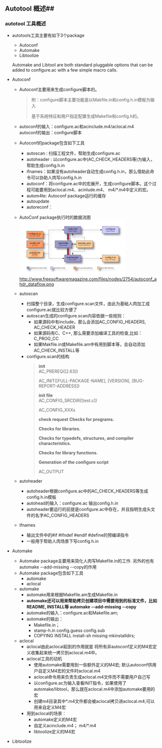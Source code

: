 ## Autotool 概述##

### autotool 工具概述 ###
    
- autotools工具主要有如下3个package
    - Autoconf
    - Automake
    - Libtoolize
    
  Automake and Libtool are both standard pluggable options that can be added to configure.ac with a few simple macro calls.


- Autoconf
    - Autoconf主要用来生成configure脚本的。

        > 附：configure脚本主要功能是以Makfile.in和config.h.in模板为输入
        > 
        >    基于系统特征和用户指定配置生成Makefile和config.h的。

    - autoconf的输入：configure.ac和acinclude.m4/aclocal.m4    
      autoconf的输出：configure脚本

    - Autoconf的package包含如下工具
        - autoscan : 扫描工程文件，帮助生成configure.ac
        - autoheader : 以configure.ac中(AC_CHECK_HEADERS等)为输入，帮助生成config.h.in
        - ifnames：如果没有autoheader自动生成config.h.in，那么借助此命令可以协助人肉写config.h.in
        - autoconf：将configure.ac中的宏展开，生成configure脚本。这个过程可能要用到aclocal.m4、acinlude.m4、 m4/*.m4中定义的宏。
        - autom4te: Autoconf package运行的缓存
        - autoupdate
        - autoreconf：
    
    - AutoConf package执行时的数据流图     
     ![image](./assets/autoconf_ahdr_dataflow.png)
     http://www.freesoftwaremagazine.com/files/nodes/2754/autoconf_ahdr_dataflow.png
     
    - autoscan
        - 扫描整个目录，生成configure.scan文件，由此为基础人肉加工成configure.ac就比较方便了
        - autoscan生成的configure.scan内容依据一些规则：
            - 如果源码中有include，那么会添加AC_CONFIG_HEADERS, AC_CHECK_HEADER
            - 如果源码有C、C++, 那么需要添加编译工具的检查,比如：C_PROG_CC
            - 如果Makfile.in或Makefile.am中有用到脚本等，会自动添加AC_CHECK_INSTALL等
        - configure.scan的结构
            >   **init**   
            >   AC_PREREQ([2.63])
            >   
            >   AC_INIT([FULL-PACKAGE-NAME], [VERSION], [BUG-REPORT-ADDRESS])
            >   
            >   **init file**  
            >   AC_CONFIG_SRCDIR([test.c])
            >   
            >   AC_CONFIG_XXXs
            > 
            >   **check request**
            >   **Checks for programs.**
            >   
            >   **Checks for libraries.**
            >   
            >   **Checks for typedefs, structures, and compiler characteristics.**
            >   
            >   **Checks for library functions.**
            >   
            >   **Generation of the configure script**
            >   
            >   AC_OUTPUT

    - autoheader
        - autoheader根据configure.ac中的AC_CHECK_HEADERS等生成config.h.in模板
        - autohead的输入：configure.ac 输出config.h.in
        - autoheader要运行的前提是configure.ac中存在，并且指明生成头文件的名字AC_CONFIG_HEADERS
  
    - ifnames
        - 输出文件中的#if #ifndef #endif #define的预编译指令
        - 一般用于帮助人肉场景下写config.h.in
    

- Automake
    - Automake package主要用来简化人肉写Makefile.in的工作. 另外的也有automake --add-missing --copy的作用
    - Automake package包含如下工具
        - automake
        - aclocal
    - automake
        - automake用来根据Makefile.am生成Makefile.in
        - **automake还可以用来帮助拷贝创建项目中需要用到的标准文件，比如README, INSTALL等 automake --add-missing --copy**
        - automake的输入：configure.ac和Makefile.am; 
        - automake的输出：
            - Makefile.in；
            - stamp-h.in config.guess config.sub
            - COPYING INSTALL install-sh missing mkinstalldirs; 
    - aclocal
        - aclocal由此aclocal起到的作用就是 将所有非autoconf定义的M4宏定义收集起来统一拷贝到aclocal.m4中。
        - aclocal工具的动机
            - 使用automake需要用到一些额外定义的M4宏; 默认autoconf供用户自定义M4宏的文件时aclocal.m4
            - aclocal命令用来负责生成aclocal.m4文件而不需要用户自己写
            - 以configure.ac为输入查看INIT指令，如果使用了automake/libtool，那么就在aclocal.m4中添加automake要用的宏
            - 创建m4目录其中*.m4文件都会被aclocal拷贝进aclocal.m4;可以用来自定义M4宏
        - 用到aclocal的场景：
            - automake定义的M4宏
            - 自定义acinclude.m4； m4/*.m4
            - libtoolize定义的M4宏
        

- Libtoolize


